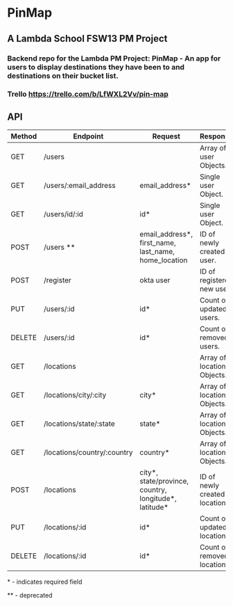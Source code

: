 # PinMap

## A Lambda School FSW13 PM Project

### Backend repo for the Lambda PM Project: PinMap - An app for users to display destinations they have been to and destinations on their bucket list.

### Trello https://trello.com/b/LfWXL2Vv/pin-map

## API

| Method | Endpoint                    | Request                                                  | Response                      |
| ------ | --------------------------- | -------------------------------------------------------- | ----------------------------- |
| GET    | /users                      |                                                          | Array of user Objects.        |
| GET    | /users/:email_address       | email_address\*                                          | Single user Object.           |
| GET    | /users/id/:id               | id\*                                                     | Single user Object.           |
| POST   | /users \*\*                 | email_address\*, first_name, last_name, home_location    | ID of newly created user.     |
| POST   | /register                   | okta user                                                | ID of registered new user.    |
| PUT    | /users/:id                  | id\*                                                     | Count of updated users.       |
| DELETE | /users/:id                  | id\*                                                     | Count of removed users.       |
| GET    | /locations                  |                                                          | Array of location Objects.    |
| GET    | /locations/city/:city       | city\*                                                   | Array of location Objects.    |
| GET    | /locations/state/:state     | state\*                                                  | Array of location Objects.    |
| GET    | /locations/country/:country | country\*                                                | Array of location Objects.    |
| POST   | /locations                  | city\*, state/province, country, longitude\*, latitude\* | ID of newly created location. |
| PUT    | /locations/:id              | id\*                                                     | Count of updated locations.   |
| DELETE | /locations/:id              | id\*                                                     | Count of removed locations.   |

\* - indicates required field

\*\* - deprecated
